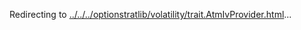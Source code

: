Redirecting to
[../../../optionstratlib/volatility/trait.AtmIvProvider.html](../../../optionstratlib/volatility/trait.AtmIvProvider.html)\...
